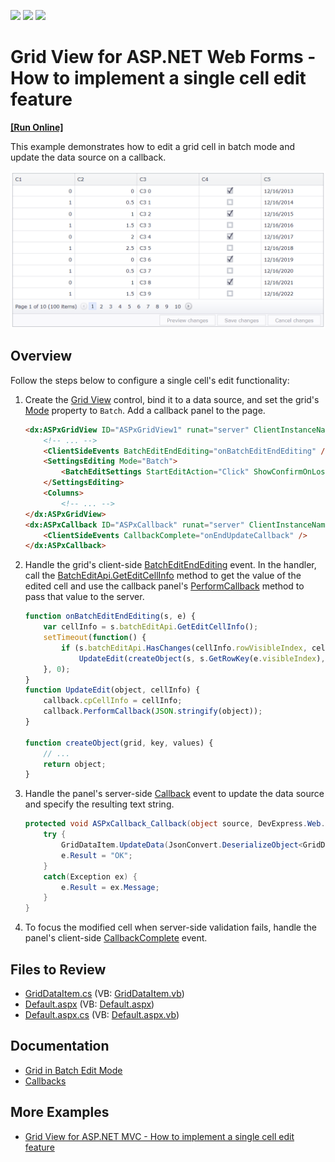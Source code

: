 <!-- default badges list -->
![](https://img.shields.io/endpoint?url=https://codecentral.devexpress.com/api/v1/VersionRange/128540907/16.2.5%2B)
[![](https://img.shields.io/badge/Open_in_DevExpress_Support_Center-FF7200?style=flat-square&logo=DevExpress&logoColor=white)](https://supportcenter.devexpress.com/ticket/details/E430)
[![](https://img.shields.io/badge/📖_How_to_use_DevExpress_Examples-e9f6fc?style=flat-square)](https://docs.devexpress.com/GeneralInformation/403183)
<!-- default badges end -->
# Grid View for ASP.NET Web Forms - How to implement a single cell edit feature
<!-- run online -->
**[[Run Online]](https://codecentral.devexpress.com/128540907/)**
<!-- run online end -->

This example demonstrates how to edit a grid cell in batch mode and update the data source on a callback.

![Single Cell Edit Feature](singleCellEdit.png)

## Overview

Follow the steps below to configure a single cell's edit functionality:

1. Create the [Grid View](https://docs.devexpress.com/AspNet/DevExpress.Web.ASPxGridView) control, bind it to a data source, and set the grid's [Mode](https://docs.devexpress.com/AspNet/DevExpress.Web.ASPxGridViewEditingSettings.Mode) property to `Batch`. Add a callback panel to the page.

    ```aspx
    <dx:ASPxGridView ID="ASPxGridView1" runat="server" ClientInstanceName="grid" KeyFieldName="ID">
        <!-- ... -->
        <ClientSideEvents BatchEditEndEditing="onBatchEditEndEditing" />
        <SettingsEditing Mode="Batch">
            <BatchEditSettings StartEditAction="Click" ShowConfirmOnLosingChanges="false" />
        </SettingsEditing>
        <Columns>
            <!-- ... -->
    </dx:ASPxGridView>
    <dx:ASPxCallback ID="ASPxCallback" runat="server" ClientInstanceName="callback" OnCallback="ASPxCallback_Callback">
        <ClientSideEvents CallbackComplete="onEndUpdateCallback" />
    </dx:ASPxCallback>
    ```

2. Handle the grid's client-side [BatchEditEndEditing](https://docs.devexpress.com/AspNet/js-ASPxClientGridView.BatchEditEndEditing) event. In the handler, call the [BatchEditApi.GetEditCellInfo](https://docs.devexpress.com/AspNet/js-ASPxClientGridViewBatchEditApi.GetEditCellInfo) method to get the value of the edited cell and use the callback panel's [PerformCallback](https://docs.devexpress.com/AspNet/js-ASPxClientCallback.PerformCallback(parameter)) method to pass that value to the server.

    ```js
    function onBatchEditEndEditing(s, e) {
        var cellInfo = s.batchEditApi.GetEditCellInfo();
        setTimeout(function() {
            if (s.batchEditApi.HasChanges(cellInfo.rowVisibleIndex, cellInfo.column.index))
                UpdateEdit(createObject(s, s.GetRowKey(e.visibleIndex), e.rowValues), cellInfo);
        }, 0);
    }
    function UpdateEdit(object, cellInfo) {
        callback.cpCellInfo = cellInfo;
        callback.PerformCallback(JSON.stringify(object));
    }

    function createObject(grid, key, values) {
        // ...
        return object;
    }
    ```

3. Handle the panel's server-side [Callback](https://docs.devexpress.com/AspNet/DevExpress.Web.ASPxCallback.Callback) event to update the data source and specify the resulting text string.

    ```csharp
    protected void ASPxCallback_Callback(object source, DevExpress.Web.CallbackEventArgs e) {
        try {
            GridDataItem.UpdateData(JsonConvert.DeserializeObject<GridDataItem>(e.Parameter));
            e.Result = "OK";
        }
        catch(Exception ex) {
            e.Result = ex.Message;
        }
    }
    ```

4. To focus the modified cell when server-side validation fails, handle the panel's client-side [CallbackComplete](https://docs.devexpress.com/AspNet/js-ASPxClientCallback.CallbackComplete) event.


## Files to Review

* [GridDataItem.cs](./CS/App_Code/Models/GridDataItem.cs) (VB: [GridDataItem.vb](./VB/App_Code/Models/GridDataItem.vb))
* [Default.aspx](./CS/Default.aspx) (VB: [Default.aspx](./VB/Default.aspx))
* [Default.aspx.cs](./CS/Default.aspx.cs) (VB: [Default.aspx.vb](./VB/Default.aspx.vb))

## Documentation

* [Grid in Batch Edit Mode](https://docs.devexpress.com/AspNet/16443/components/grid-view/concepts/edit-data/batch-edit-mode)
* [Callbacks](https://docs.devexpress.com/AspNet/402559/common-concepts/callbacks)

## More Examples

* [Grid View for ASP.NET MVC - How to implement a single cell edit feature](https://github.com/DevExpress-Examples/how-to-implement-a-single-cell-editing-feature-in-gridview-t498424)
